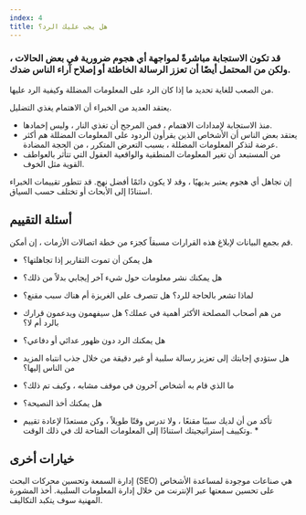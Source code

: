 ```yaml
---
index: 4
title: هل يجب عليك الرد؟
---
```

### قد تكون الاستجابة مباشرةً لمواجهة أي هجوم ضرورية في بعض الحالات ، ولكن من المحتمل أيضًا أن تعزز الرسالة الخاطئة أو إصلاح آراء الناس ضدك.

من الصعب للغاية تحديد ما إذا كان الرد على المعلومات المضللة وكيفية الرد عليها.

يعتقد العديد من الخبراء أن الاهتمام يغذي التضليل.

* منذ الاستجابة لإمدادات الاهتمام ، فمن المرجح أن تغذي النار ، وليس إخمادها.
* يعتقد بعض الناس أن الأشخاص الذين يقرأون الردود على المعلومات المضللة هم أكثر عرضة لتذكر المعلومات المضللة ، بسبب التعرض المتكرر ، من الحجة المضادة.
* من المستبعد أن تغير المعلومات المنطقية والواقعية العقول التي تتأثر بالعواطف القوية مثل الخوف.

إن تجاهل أي هجوم يعتبر بديهيًا ، وقد لا يكون دائمًا أفضل نهج. قد تتطور تقييمات الخبراء استنادًا إلى الأبحاث أو تختلف حسب السياق.

## أسئلة التقييم

قم بجمع البيانات لإبلاغ هذه القرارات مسبقاً كجزء من خطة اتصالات الأزمات ، إن أمكن.

* هل يمكن أن تموت التقارير إذا تجاهلتها؟
* هل يمكنك نشر معلومات حول شيء آخر إيجابي بدلاً من ذلك؟
* لماذا تشعر بالحاجة للرد؟ هل تتصرف على الغريزة أم هناك سبب مقنع؟
* من هم أصحاب المصلحة الأكثر أهمية في عملك؟ هل سيفهمون ويدعمون قرارك بالرد أم لا؟
* هل يمكنك الرد دون ظهور عدائي أو دفاعي؟
* هل ستؤدي إجابتك إلى تعزيز رسالة سلبية أو غير دقيقة من خلال جذب انتباه المزيد من الناس إليها؟
* ما الذي قام به أشخاص آخرون في موقف مشابه ، وكيف تم ذلك؟
* هل يمكنك أخذ النصيحة؟

* تأكد من أن لديك سببًا مقنعًا ، ولا تدرس وقتًا طويلاً ، وكن مستعدًا لإعادة تقييم وتكييف إستراتيجيتك استنادًا إلى المعلومات المتاحة لك في ذلك الوقت. *

## خيارات أخرى

إدارة السمعة وتحسين محركات البحث (SEO) هي صناعات موجودة لمساعدة الأشخاص على تحسين سمعتها عبر الإنترنت من خلال إدارة المعلومات السلبية. أخذ المشورة المهنية سوف يتكبد التكاليف.